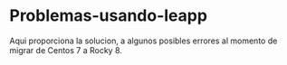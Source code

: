 # Problemas-usando-leapp
Aqui proporciona la solucion, a algunos posibles errores al momento de migrar de Centos 7 a Rocky 8.
